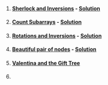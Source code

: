 1. #### [Sherlock and Inversions](https://www.hackerearth.com/practice/data-structures/advanced-data-structures/fenwick-binary-indexed-trees/practice-problems/algorithm/sherlock-and-inversions/) - [Solution](https://github.com/MH-Sajjat/CP-activities/blob/main/Daily%20challenge/solution001.cpp)
2. #### [Count Subarrays](https://codeforces.com/gym/100589/problem/H) - [Solution](https://github.com/MH-Sajjat/CP-activities/blob/main/Daily%20challenge/solution002.cpp)
3. #### [Rotations and Inversions](https://www.hackerearth.com/practice/data-structures/advanced-data-structures/fenwick-binary-indexed-trees/practice-problems/algorithm/rotations-and-inversions/) - [Solution](https://github.com/MH-Sajjat/CP-activities/blob/main/Daily%20challenge/solution003.cpp)
4. #### [Beautiful pair of nodes](https://www.hackerearth.com/practice/data-structures/advanced-data-structures/fenwick-binary-indexed-trees/practice-problems/algorithm/beautiful-pair-of-nodes-d5dea13c/?fbclid=IwAR2UBJFVWo-nQdKNtQEWlEcr6YcJj5I9c9NHPh9b-Exn_T9G1Ek-UBPDCwE) - [Solution](https://github.com/MH-Sajjat/CP-activities/blob/main/Daily%20challenge/solution004.cpp)
5. #### [Valentina and the Gift Tree](https://www.hackerearth.com/practice/data-structures/advanced-data-structures/fenwick-binary-indexed-trees/practice-problems/algorithm/h-valentina-and-the-gift-tree/?fbclid=IwAR3abyMatx6BsvAtu6D_GXPIsbZq7tvZkt1sUiaJ7GHl5aCXbN8JWiq9ZRc)
6. 
